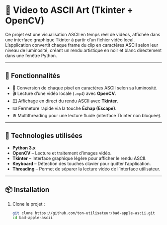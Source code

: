 # 🎥 Video to ASCII Art (Tkinter + OpenCV)

Ce projet est une visualisation ASCII en temps réel de vidéos, affichée dans une interface graphique Tkinter à partir d’un fichier vidéo local.  
L’application convertit chaque frame du clip en caractères ASCII selon leur niveau de luminosité, créant un rendu artistique en noir et blanc directement dans une fenêtre Python.

---

## 🚀 Fonctionnalités

- 🔢 Conversion de chaque pixel en caractères ASCII selon sa luminosité.  
- 🎬 Lecture d’une vidéo locale (`.mp4`) avec **OpenCV**.  
- 🪟 Affichage en direct du rendu ASCII avec **Tkinter**.  
- ⌨️ Fermeture rapide via la touche **Échap (Escape)**.  
- ⚙️ Multithreading pour une lecture fluide (interface Tkinter non bloquée).  

---

## 🧰 Technologies utilisées

- **Python 3.x**  
- **OpenCV** – Lecture et traitement d’images vidéo.  
- **Tkinter** – Interface graphique légère pour afficher le rendu ASCII.  
- **Keyboard** – Détection des touches clavier pour quitter l’application.  
- **Threading** – Permet de séparer la lecture vidéo de l’interface utilisateur.

---

## 📦 Installation

1. Clone le projet :
   ```bash
   git clone https://github.com/ton-utilisateur/bad-apple-ascii.git
   cd bad-apple-ascii
